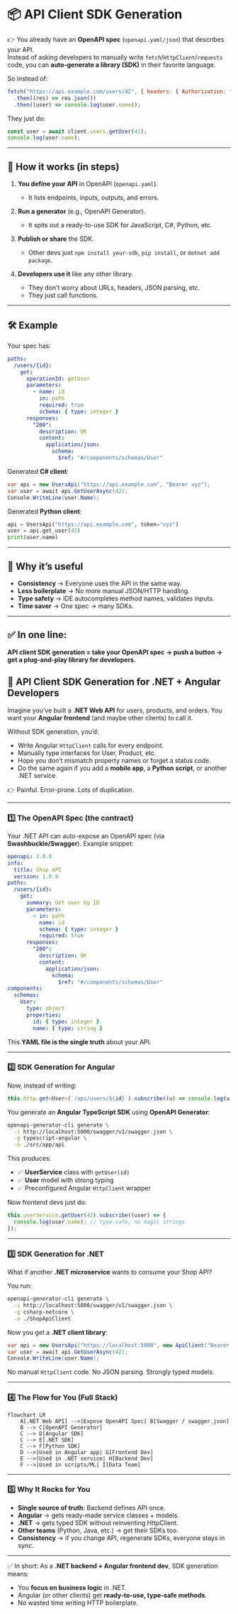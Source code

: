 # 📦 API Client SDK Generation

👉 You already have an **OpenAPI spec** (`openapi.yaml/json`) that describes your API.  
Instead of asking developers to manually write `fetch`/`HttpClient`/`requests` code, you can **auto-generate a library (SDK)** in their favorite language.

So instead of:

```js
fetch("https://api.example.com/users/42", { headers: { Authorization: "Bearer xyz" } })
  .then((res) => res.json())
  .then((user) => console.log(user.name));
```

They just do:

```js
const user = await client.users.getUser(42);
console.log(user.name);
```

---

## 🚀 How it works (in steps)

1. **You define your API** in OpenAPI (`openapi.yaml`).

   - It lists endpoints, inputs, outputs, and errors.

2. **Run a generator** (e.g., OpenAPI Generator).

   - It spits out a ready-to-use SDK for JavaScript, C#, Python, etc.

3. **Publish or share** the SDK.

   - Other devs just `npm install your-sdk`, `pip install`, or `dotnet add package`.

4. **Developers use it** like any other library.

   - They don’t worry about URLs, headers, JSON parsing, etc.
   - They just call functions.

---

## 🛠️ Example

Your spec has:

```yaml
paths:
  /users/{id}:
    get:
      operationId: getUser
      parameters:
        - name: id
          in: path
          required: true
          schema: { type: integer }
      responses:
        "200":
          description: OK
          content:
            application/json:
              schema:
                $ref: "#/components/schemas/User"
```

Generated **C# client**:

```csharp
var api = new UsersApi("https://api.example.com", "Bearer xyz");
var user = await api.GetUserAsync(42);
Console.WriteLine(user.Name);
```

Generated **Python client**:

```python
api = UsersApi("https://api.example.com", token="xyz")
user = api.get_user(42)
print(user.name)
```

---

## 🌟 Why it’s useful

- **Consistency** → Everyone uses the API in the same way.
- **Less boilerplate** → No more manual JSON/HTTP handling.
- **Type safety** → IDE autocompletes method names, validates inputs.
- **Time saver** → One spec → many SDKs.

---

## ✅ In one line:

**API client SDK generation = take your OpenAPI spec → push a button → get a plug-and-play library for developers.**

## 💭 API Client SDK Generation for .NET + Angular Developers

Imagine you’ve built a **.NET Web API** for users, products, and orders. You want your **Angular frontend** (and maybe other clients) to call it.

Without SDK generation, you’d:

- Write Angular `HttpClient` calls for every endpoint.
- Manually type interfaces for User, Product, etc.
- Hope you don’t mismatch property names or forget a status code.
- Do the same again if you add a **mobile app**, a **Python script**, or another .NET service.

👉 Painful. Error-prone. Lots of duplication.

---

### 1️⃣ The OpenAPI Spec (the contract)

Your .NET API can auto-expose an OpenAPI spec (via **Swashbuckle/Swagger**). Example snippet:

```yaml
openapi: 3.0.0
info:
  title: Shop API
  version: 1.0.0
paths:
  /users/{id}:
    get:
      summary: Get user by ID
      parameters:
        - in: path
          name: id
          schema: { type: integer }
          required: true
      responses:
        "200":
          description: OK
          content:
            application/json:
              schema:
                $ref: "#/components/schemas/User"
components:
  schemas:
    User:
      type: object
      properties:
        id: { type: integer }
        name: { type: string }
```

This **YAML file is the single truth** about your API.

---

### 2️⃣ SDK Generation for Angular

Now, instead of writing:

```ts
this.http.get<User>(`/api/users/${id}`).subscribe((u) => console.log(u.name));
```

You generate an **Angular TypeScript SDK** using **OpenAPI Generator**:

```bash
openapi-generator-cli generate \
  -i http://localhost:5000/swagger/v1/swagger.json \
  -g typescript-angular \
  -o ./src/app/api
```

This produces:

- ✅ **UserService** class with `getUser(id)`
- ✅ **User** model with strong typing
- ✅ Preconfigured Angular `HttpClient` wrapper

Now frontend devs just do:

```ts
this.userService.getUser(42).subscribe((user) => {
  console.log(user.name); // type-safe, no magic strings
});
```

---

### 3️⃣ SDK Generation for .NET

What if another **.NET microservice** wants to consume your Shop API?

You run:

```bash
openapi-generator-cli generate \
  -i http://localhost:5000/swagger/v1/swagger.json \
  -g csharp-netcore \
  -o ./ShopApiClient
```

Now you get a **.NET client library**:

```csharp
var api = new UsersApi("https://localhost:5000", new ApiClient("Bearer token"));
var user = await api.GetUserAsync(42);
Console.WriteLine(user.Name);
```

No manual `HttpClient` code. No JSON parsing. Strongly typed models.

---

### 4️⃣ The Flow for You (Full Stack)

```mermaid
flowchart LR
    A[.NET Web API] -->|Expose OpenAPI Spec| B[Swagger / swagger.json]
    B --> C[OpenAPI Generator]
    C --> D[Angular SDK]
    C --> E[.NET SDK]
    C --> F[Python SDK]
    D -->|Used in Angular app| G[Frontend Dev]
    E -->|Used in .NET service| H[Backend Dev]
    F -->|Used in scripts/ML| I[Data Team]
```

---

### 5️⃣ Why It Rocks for You

- **Single source of truth**: Backend defines API once.
- **Angular** → gets ready-made service classes + models.
- **.NET** → gets typed SDK without reinventing HttpClient.
- **Other teams** (Python, Java, etc.) → get their SDKs too.
- **Consistency** → if you change API, regenerate SDKs, everyone stays in sync.

---

✅ In short:
As a **.NET backend + Angular frontend dev**, SDK generation means:

- You **focus on business logic** in .NET.
- Angular (or other clients) get **ready-to-use, type-safe methods**.
- No wasted time writing HTTP boilerplate.
